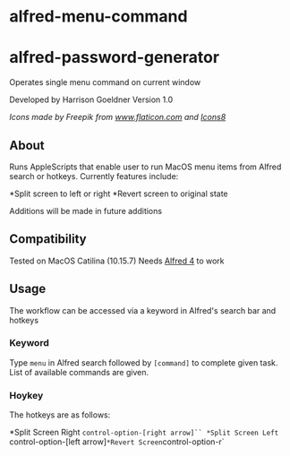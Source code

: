 # alfred-menu-command
# alfred-password-generator
Operates single menu command on current window

Developed by Harrison Goeldner
Version 1.0

*Icons made by Freepik from www.flaticon.com and [Icons8](https://icons8.com/)*

## About

Runs AppleScripts that enable user to run MacOS menu items from Alfred search or hotkeys. Currently features include:

*Split screen to left or right
*Revert screen to original state

Additions will be made in future additions

## Compatibility
Tested on MacOS Catilina (10.15.7)
Needs [Alfred 4](https://www.alfredapp.com/) to work

## Usage

The workflow can be accessed via a keyword in Alfred's search bar and hotkeys

### Keyword

Type `menu` in Alfred search followed by `[command]` to complete given task. List of available commands are given.

### Hoykey

The hotkeys are as follows:

*Split Screen Right `control-option-[right arrow]``
*Split Screen Left `control-option-[left arrow]`
*Revert Screen `control-option-r`
